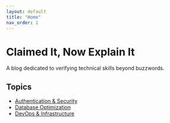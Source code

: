 ```yaml
---
layout: default
title: "Home"
nav_order: 1
---
```

# Claimed It, Now Explain It

A blog dedicated to verifying technical skills beyond buzzwords.

## Topics
- [Authentication & Security](topics/authentication.md)
- [Database Optimization](topics/database.md)
- [DevOps & Infrastructure](topics/devops.md)
